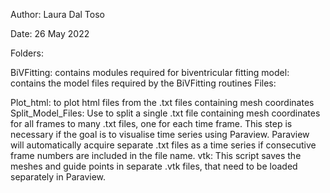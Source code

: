 Author: Laura Dal Toso

Date: 26 May 2022

Folders:

BiVFitting: contains modules required for biventricular fitting
model: contains the model files required by the BiVFitting routines
Files:

Plot_html: to plot html files from the .txt files containing mesh coordinates
Split_Model_Files: Use to split a single .txt file containing mesh coordinates for all frames to many .txt files, one for each time frame. This step is necessary if the goal is to visualise time series using Paraview. Paraview will automatically acquire separate .txt files as a time series if consecutive frame numbers are included in the file name.
vtk: This script saves the meshes and guide points in separate .vtk files, that need to be loaded separately in Paraview.
